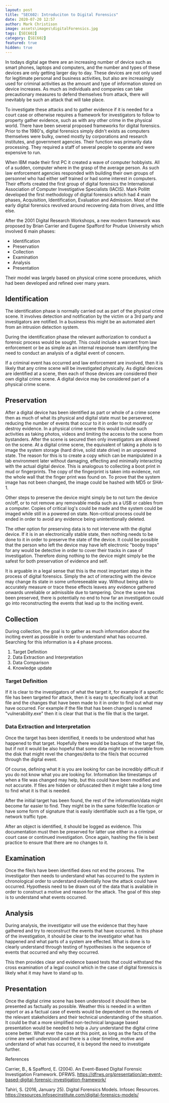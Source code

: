 ```yaml
---
layout: post
title: "SEC602: Introduciton to Digital Forensics"
date: 2020-07-20 12:57
author: Mark Christison
image: assets\images\digitalForensics.jpg
tags: [SEC602]
category: [SEC602]
featured: true
hidden: true
---
```


In todays digital age there are an increasing number of device such as smart phones, laptops and computers, and the number and types of these devices are only getting larger day to day. These devices are not only used for legitimate personal and business activities, but also are increasingly used for criminal activities as the amount and type of information stored on device increases. As much as individuals and companies can take precautionary measures to defend themselves from attack, there will inevitably be such an attack that will take place.

To investigate these attacks and to gather evidence if it is needed for a court case or otherwise requires a framework for investigators to follow to property gather evidence, such as with any other crime in the physical world. There have been several proposed frameworks for digital forensics. Prior to the 1980's, digital forensics simply didn't exists as computers themselves were bulky, owned mostly by corporations and research institutes, and government agencies. Their function was primarily data processing. They required a staff of several people to operate and were expensive to run.

When IBM made their first PC it created a wave of computer hobbyists. All of a sudden, computer where in the grasp of the average person. As such law enforcement agencies responded with building their own groups of personnel who had either self trained or had some interest in computers. Their efforts created the first group of digital forensics the International Association of Computer Investigative Specialists (IACIS). Mark Pollitt developed the first methodology of digital forensics which had 4 main phases, Acquisition, Identification, Evaluation and Admission. Most of the early digital forensics revolved around recovering data from drives, and little else.

After the 2001 Digital Research Workshops, a new modern framework was proposed by Brian Carrier and Eugene Spafford for Prudue University which involved 6 main phases:

* Identification
* Preservation
* Collection
* Examination
* Analysis
* Presentation

Their model was largely based on physical crime scene procedures, which had been developed and refined over many years.

## Identification

The identification phase is normally carried out as part of the physical crime scene. It involves detection and notification by the victim or a 3rd party and investigators are notified. In a business this might be an automated alert from an intrusion detection system.

During the identification phase the relevant authorization to conduct a forensic process would be sought. This could include a warrant from law enforcement or be as simple as an internal response team identifying the need to conduct an analysis of a digital event of concern.

If a criminal event has occurred and law enforcement are involved, then it is likely that any crime scene will be investigated physically. As digital devices are identified at a scene, then each of those devices are considered their own digital crime scene. A digital device may be considered part of a physical crime scene.

## Preservation

After a digital device has been identified as part or whole of a crime scene then as much of what its physical and digital state must be persevered, reducing the number of events that occur to it in order to not modify or destroy evidence. In a physical crime scene this would include such activities as taking photos, videos and limiting the access to the scene from bystanders. After the scene is secured then only investigators are allowed on the scene. At a digital crime scene, the equivalent of taking a photo is to image the system storage (hard drive, solid state drive) in an unpowered state. The reason for this is to create a copy which can be manipulated in a lab environment later without damaging, effecting and minimally interacting with the actual digital device. This is analogous to collecting a boot print in mud or fingerprints. The copy of the fingerprint is taken into evidence, not the whole wall that the finger print was found on. To prove that the system image has not been changed, the image could be hashed with MD5 or SHA-1.

Other steps to preserve the device might simply be to not turn the device on/off, or to not remove any removable media such as a USB or cables from a computer. Copies of critical log's could be made and the system could be imaged while still in a powered on state. Non-critical process could be ended in order to avoid any evidence being unintentionally deleted.

The other option for preserving data is to not intervene with the digital device. If it is in an electronically stable state, then nothing needs to be done to it in order to preserve the state of the device. It could be possible that the person who left the device may have left electronic "booby traps" for any would be detective in order to cover their tracks in case of investigation. Therefore doing nothing to the device might simply be the safest for both preservation of evidence and self.

It is arguable in a legal sense that this is the most important step in the process of digital forensics. Simply the act of interacting with the device may change its state in some unforeseeable way. Without being able to accurately measure or trace these effects leaves any evidence gathered onwards unreliable or admissible due to tampering. Once the scene has been preserved, there is potentially no end to how far an investigation could go into reconstructing the events that lead up to the inciting event.

## Collection

During collection, the goal is to gather as much information about the inciting event as possible in order to understand what has occurred. Searching for this information is a 4 phase process.

1. Target Definition
2. Data Extraction and Interpretation
3. Data Comparison
4. Knowledge update

### Target Definition

If it is clear to the investigators of what the target it, for example if a specific file has been targeted for attack, then it is easy to specifically look at that file and the changes that have been made to it in order to find out what may have occurred. For example if the file that has been changed is named "vulnerability.exe" then it is clear that that is the file that is the target.

### Data Extraction and Interpretation

Once the target has been identified, it needs to be understood what has happened to that target. Hopefully there would be backups of the target file, but if not it would be also hopeful that some data might be recoverable from the disk that might revel the changes/delta to the file/s that occurred through the digital event.

Of course, defining what it is you are looking for can be incredibly difficult if you do not know what you are looking for. Information like timestamps of when a file was changed may help, but this could have been modified and not accurate. If files are hidden or obfuscated then it might take a long time to find what it is that is needed.

After the initial target has been found, the rest of the information/data might become far easier to find. They might be in the same folder/file location or have some form of signature that is easily identifiable such as a file type, or network traffic type.

After an object is identified, it should be logged as evidence. This documentation must then be preserved for latter use either in a criminal court case or continued investigation. Once again, hashing the file is best practice to ensure that there are no changes to it.

## Examination

Once the file/s have been identified does not end the process. The investigator then needs to understand what has occurred to the system in chronological order to understand evidentially how the attack could have occurred. Hypothesis need to be drawn out of the data that is available in order to construct a motive and reason for the attack. The goal of this step is to understand what events occurred.

## Analysis

During analysis, the investigator will use the evidence that they have gathered and try to reconstruct the events that have occurred. In this phase of the investigation, it should be clear to the investigator what has happened and what parts of a system are effected. What is done is to clearly understand through testing of hypothesises is the sequence of events that occurred and why they occurred.

This then provides clear and evidence based tests that could withstand the cross examination of a legal council which in the case of digital forensics is likely what it may have to stand up to.

## Presentation

Once the digital crime scene has been understood it should then be presented as factually as possible. Weather this is needed in a written report or as a factual case of events would be dependent on the needs of the relevant stakeholders and their technical understanding of the situation. It could be that a more simplified non-technical language based presentation would be needed to help a Jury understand the digital crime scene better. What ever the case at this point, as long as the facts of the crime are well understood and there is a clear timeline, motive and understand of what has occurred, it is beyond the need to investigate further.

References

Carrier, B., & Spafford, E. (2004). An Event-Based Digital Forensic Investigation Framework. DFRWS. https://dfrws.org/presentation/an-event-based-digital-forensic-investigation-framework/

Tahiri, S. (2016, January 25). Digital Forensics Models. Infosec Resources. https://resources.infosecinstitute.com/digital-forensics-models/

